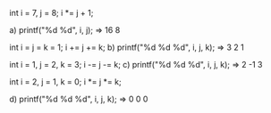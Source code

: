 int i = 7, j = 8;
i *= j + 1;

a) printf("%d %d", i, j); 
   => 16 8

int i = j = k = 1;
i += j += k;
b) printf("%d %d %d", i, j, k);
   => 3 2 1

int i = 1, j = 2, k = 3;
i -= j -= k;
c) printf("%d %d %d", i, j, k);
   => 2 -1 3


int i = 2, j = 1, k = 0;
i *= j *= k;

d) printf("%d %d %d", i, j, k);
   => 0 0 0
